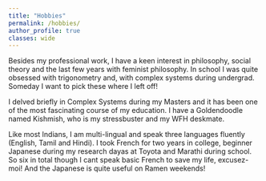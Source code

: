 ```yaml
---
title: "Hobbies"
permalink: /hobbies/
author_profile: true
classes: wide
---
```


Besides my professional work, I have a keen interest in philosophy, social theory and the last few years with feminist philosophy. 
In school I was quite obsessed with trigonometry and, with complex systems during undergrad. 
Someday I want to pick these where I left off! 

I delved briefly in Complex Systems during my Masters and it has been one of the most fascinating course of my education. 
I have a Goldendoodle named Kishmish, who is my stressbuster and my WFH deskmate. 

Like most Indians, I am multi-lingual and speak three languages fluently (English, Tamil and Hindi). 
I took French for two years in college, beginner Japanese during my research dayas at Toyota and Marathi during school. 
So six in total though I cant speak basic French to save my life, excusez-moi! And the Japanese is quite useful on Ramen weekends!

